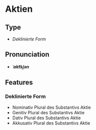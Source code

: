 # Aktien
## Type
- _Deklinierte Form_
## Pronunciation
- **_ˈakt͡si̯ən_**
## Features
### Deklinierte Form
- Nominativ Plural des Substantivs Aktie
- Genitiv Plural des Substantivs Aktie
- Dativ Plural des Substantivs Aktie
- Akkusativ Plural des Substantivs Aktie
